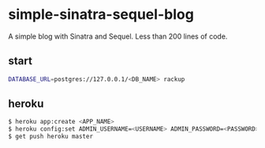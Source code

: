 simple-sinatra-sequel-blog
==========================

A simple blog with Sinatra and Sequel. Less than 200 lines of code.

start
-----
```bash
DATABASE_URL=postgres://127.0.0.1/<DB_NAME> rackup
```

heroku
------
```bash
$ heroku app:create <APP_NAME>
$ heroku config:set ADMIN_USERNAME=<USERNAME> ADMIN_PASSWORD=<PASSWORD>
$ get push heroku master
```
